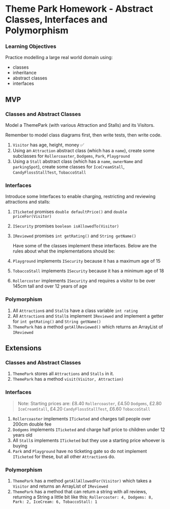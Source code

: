 # Theme Park Homework - Abstract Classes, Interfaces and Polymorphism

### Learning Objectives

Practice modelling a large real world domain using:

- classes
- inheritance
- abstract classes
- interfaces

## MVP

### Classes and Abstract Classes

Model a ThemePark (with various Attraction and Stalls) and its Visitors.

Remember to model class diagrams first, then write tests, then write code.

1. `Visitor` has age, height, money :white_check_mark:
2. Using an `Attraction` abstract class (which has a `name`), create some subclasses for `Rollercoaster`, `Dodgems`, `Park`, `Playground`
3. Using a `Stall` abstract class (which has a `name`, `ownerName` and `parkingSpot`), create some classes for `IceCreamStall`, `CandyFlossStallTest`, `TobaccoStall`

### Interfaces

Introduce some Interfaces to enable charging, restricting and reviewing attractions and stalls:

1. `ITicketed` promises `double defaultPrice()` and `double priceFor(Visitor)`
2. `ISecurity` promises `boolean isAllowedTo(Visitor)`
3. `IReviewed` promises `int getRating()` and `String getName()`

   Have some of the classes implement these interfaces. Below are the rules about what the implementations should be:

4. `Playground` implements `ISecurity` because it has a maximum age of 15
5. `TobaccoStall` implements `ISecurity` because it has a minimum age of 18
6. `Rollercoster` implements `ISecurity` and requires a visitor to be over 145cm tall and over 12 years of age

### Polymorphism

1. All `Attraction`s and `Stall`s have a class variable `int rating`
2. All `Attraction`s and `Stall`s implement `IReviewed` and implement a getter for `int getRating()` and `String getName()`
3. `ThemePark` has a method `getAllReviewed()` which returns an ArrayList of `IReviewed`

## Extensions

### Classes and Abstract Classes

1. `ThemePark` stores all `Attractions` and `Stalls` in it.
2. `ThemePark` has a method `visit(Visitor, Attraction)`

### Interfaces

> Note: Starting prices are: £8.40 `Rollercoaster`, £4.50 `Dodgems`, £2.80 `IceCreamStall`, £4.20 `CandyFlossStallTest`, £6.60 `TobaccoStall`

1. `Rollercoaster` implements `ITicketed` and charges tall people over 200cm double fee
2. `Dodgems` implements `ITicketed` and charge half price to children under 12 years old
3. All `Stall`s implements `ITicketed` but they use a starting price whoever is buying
4. `Park` and `Playground` have no ticketing gate so do not implement `ITicketed` for these, but all other `Attraction`s do.

### Polymorphism

1. `ThemePark` has a method `getAllAllowedFor(Visitor)` which takes a `Visitor` and returns an ArrayList of `IReviewed`
2. `ThemePark` has a method that can return a string with all reviews, returning a String a little bit like this: `Rollercoster: 4, Dodgems: 8, Park: 2, IceCream: 6, TobaccoStall: 1`
